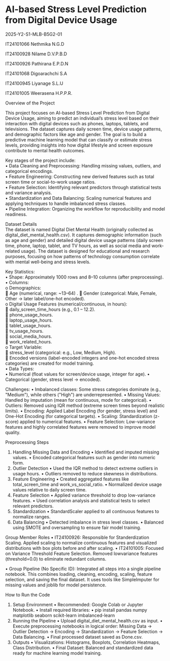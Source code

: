# **AI-based Stress Level Prediction from Digital Device Usage**

2025-Y2-S1-MLB-B5G2-01

IT24101066	Nethmika N.G.D

IT24100928	Nilame D.V.P.B.D

IT24100926	Pathirana E.P.D.N

IT24101068	Digoarachchi S.A

IT24100945	Liyanage S.L.U

IT24101005	Weerasena H.P.P.R.

Overview of the Project

This project focuses on AI-based Stress Level Prediction from Digital Device Usage, aiming to predict an individual’s stress level based on their interaction with digital devices such as phones, laptops, tablets, and televisions. The dataset captures daily screen time, device usage patterns, and demographic factors like age and gender.
The goal is to build a predictive machine learning model that can classify or estimate stress levels, providing insights into how digital lifestyle and screen exposure contribute to mental health outcomes.

Key stages of the project include:  
•	Data Cleaning and Preprocessing: Handling missing values, outliers, and categorical encodings.  
•	Feature Engineering: Constructing new derived features such as total screen time or social-to-work usage ratios.  
•	Feature Selection: Identifying relevant predictors through statistical tests and variance analysis.  
•	Standardization and Data Balancing: Scaling numerical features and applying techniques to handle imbalanced stress classes.  
•	Pipeline Integration: Organizing the workflow for reproducibility and model readiness.  

Dataset Details  
The dataset is named Digital Diet Mental Health (originally collected as digital_diet_mental_health.csv). It captures demographic information (such as age and gender) and detailed digital device usage patterns (daily screen time, phone, laptop, tablet, and TV hours, as well as social media and work-related usage). The dataset is designed for educational and research purposes, focusing on how patterns of technology consumption correlate with mental well-being and stress levels.  



Key Statistics:   
•	Shape: Approximately 1000 rows and 8–10 columns (after preprocessing).  
•	Columns:  
 o	Demographics:   
  	Age (numerical, range: ~13–64) .
  	Gender (categorical: Male, Female, Other → later label/one-hot encoded).  
 o	Digital Usage Features (numerical/continuous, in hours):  
    	daily_screen_time_hours (e.g., 0.1 – 12.2).  
    	phone_usage_hours.  
    	laptop_usage_hours.  
    	tablet_usage_hours.  
    	tv_usage_hours.  
    	social_media_hours.  
    	work_related_hours.  
 o	Target Variable:  
    	stress_level (categorical: e.g., Low, Medium, High).    
    	Encoded versions (label-encoded integers and one-hot encoded stress categories) are created      for model training.  
 •	Data Types:  
     •	Numerical (float values for screen/device usage, integer for age).
     •	Categorical (gender, stress level → encoded).

Challenges:
•	Imbalanced classes: Some stress categories dominate (e.g., "Medium"), while others ("High") are underrepresented.
•	Missing Values: Handled by imputation (mean for continuous, mode for categorical).
•	Outliers: Removed using IQR method (extreme screen times beyond realistic limits).
•	Encoding: Applied Label Encoding (for gender, stress level) and One-Hot Encoding (for categorical targets).
•	Scaling: Standardization (z-score) applied to numerical features.
•	Feature Selection: Low-variance features and highly correlated features were removed to improve model quality.

Preprocessing Steps
1.	Handling Missing Data and Encoding
•	Identified and imputed missing values.
•	Encoded categorical features such as gender into numeric form.
2.	Outlier Detection
•	Used the IQR method to detect extreme outliers in usage hours.
•	Outliers removed to reduce skewness in distributions.
3.	Feature Engineering
•	Created aggregated features like total_screen_time and work_vs_social_ratio.
•	Normalized device usage values relative to daily screen time.
4.	Feature Selection
•	Applied variance threshold to drop low-variance features.
•	Used correlation analysis and statistical tests to select relevant predictors.
5.	Standardization
•	StandardScaler applied to all continuous features to normalize ranges.
6.	Data Balancing
•	Detected imbalance in stress level classes.
•	Balanced using SMOTE and oversampling to ensure fair model training.

Group Member Roles
•	IT24100926: Responsible for Standerdization Scaling. Applied scaling to normalize continuous features and visualized distributions with box plots before and after scaling.
•	IT24101005: Focused on Variance Threshold Feature Selection. Removed lowvariance features (threshold=0.0) to eliminate redundant columns.

•	Group Pipeline (No Specific ID): Integrated all steps into a single pipeline notebook. This combines loading, cleaning, encoding, scaling, feature selection, and saving the final dataset. It uses tools like SimpleImputer for missing values and joblib for model persistence.

How to Run the Code
1.	Setup Environment
•	Recommended: Google Colab or Jupyter Notebook.
•	Install required libraries:
•	pip install pandas numpy matplotlib seaborn scikit-learn imbalanced-learn
2.	Running the Pipeline
•	Upload digital_diet_mental_health.csv as input.
•	Execute preprocessing notebooks in logical order:
Missing Data → Outlier Detection → Encoding → Standardization → Feature Selection → Data Balancing.
•	Final processed dataset saved as Done.csv.
3.	Outputs
•	Visualizations: Histograms, Boxplots, Correlation Heatmaps, Class Distribution.
•	Final Dataset: Balanced and standardized data ready for machine learning model training.
